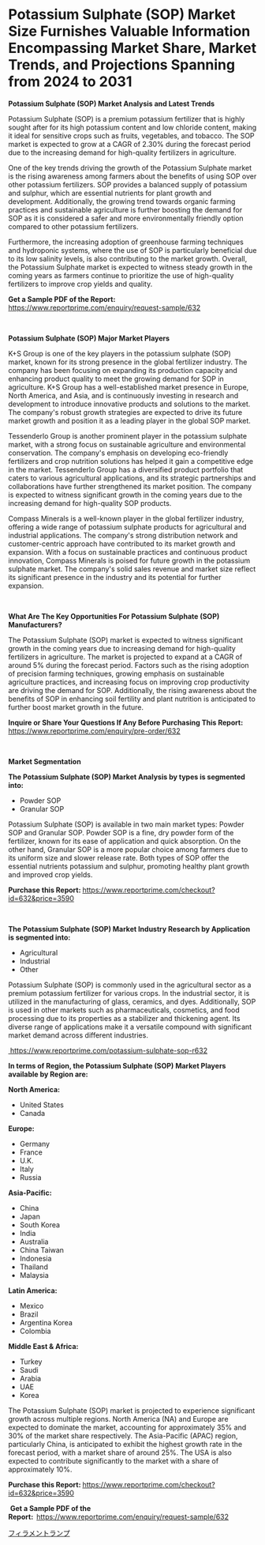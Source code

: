 <p><h1>Potassium Sulphate (SOP) Market Size Furnishes Valuable Information Encompassing Market Share, Market Trends, and Projections Spanning from 2024 to 2031</h1></p><p><strong>Potassium Sulphate (SOP) Market Analysis and Latest Trends</strong></p>
<p><p>Potassium Sulphate (SOP) is a premium potassium fertilizer that is highly sought after for its high potassium content and low chloride content, making it ideal for sensitive crops such as fruits, vegetables, and tobacco. The SOP market is expected to grow at a CAGR of 2.30% during the forecast period due to the increasing demand for high-quality fertilizers in agriculture.</p><p>One of the key trends driving the growth of the Potassium Sulphate market is the rising awareness among farmers about the benefits of using SOP over other potassium fertilizers. SOP provides a balanced supply of potassium and sulphur, which are essential nutrients for plant growth and development. Additionally, the growing trend towards organic farming practices and sustainable agriculture is further boosting the demand for SOP as it is considered a safer and more environmentally friendly option compared to other potassium fertilizers.</p><p>Furthermore, the increasing adoption of greenhouse farming techniques and hydroponic systems, where the use of SOP is particularly beneficial due to its low salinity levels, is also contributing to the market growth. Overall, the Potassium Sulphate market is expected to witness steady growth in the coming years as farmers continue to prioritize the use of high-quality fertilizers to improve crop yields and quality.</p></p>
<p><strong>Get a Sample PDF of the Report:&nbsp;</strong> <a href="https://www.reportprime.com/enquiry/request-sample/632">https://www.reportprime.com/enquiry/request-sample/632</a></p>
<p>&nbsp;</p>
<p><strong>Potassium Sulphate (SOP) Major Market Players</strong></p>
<p><p>K+S Group is one of the key players in the potassium sulphate (SOP) market, known for its strong presence in the global fertilizer industry. The company has been focusing on expanding its production capacity and enhancing product quality to meet the growing demand for SOP in agriculture. K+S Group has a well-established market presence in Europe, North America, and Asia, and is continuously investing in research and development to introduce innovative products and solutions to the market. The company's robust growth strategies are expected to drive its future market growth and position it as a leading player in the global SOP market.</p><p>Tessenderlo Group is another prominent player in the potassium sulphate market, with a strong focus on sustainable agriculture and environmental conservation. The company's emphasis on developing eco-friendly fertilizers and crop nutrition solutions has helped it gain a competitive edge in the market. Tessenderlo Group has a diversified product portfolio that caters to various agricultural applications, and its strategic partnerships and collaborations have further strengthened its market position. The company is expected to witness significant growth in the coming years due to the increasing demand for high-quality SOP products.</p><p>Compass Minerals is a well-known player in the global fertilizer industry, offering a wide range of potassium sulphate products for agricultural and industrial applications. The company's strong distribution network and customer-centric approach have contributed to its market growth and expansion. With a focus on sustainable practices and continuous product innovation, Compass Minerals is poised for future growth in the potassium sulphate market. The company's solid sales revenue and market size reflect its significant presence in the industry and its potential for further expansion.</p></p>
<p>&nbsp;</p>
<p><strong>What Are The Key Opportunities For Potassium Sulphate (SOP) Manufacturers?</strong></p>
<p><p>The Potassium Sulphate (SOP) market is expected to witness significant growth in the coming years due to increasing demand for high-quality fertilizers in agriculture. The market is projected to expand at a CAGR of around 5% during the forecast period. Factors such as the rising adoption of precision farming techniques, growing emphasis on sustainable agriculture practices, and increasing focus on improving crop productivity are driving the demand for SOP. Additionally, the rising awareness about the benefits of SOP in enhancing soil fertility and plant nutrition is anticipated to further boost market growth in the future.</p></p>
<p><strong>Inquire or Share Your Questions If Any Before Purchasing This Report:</strong> <a href="https://www.reportprime.com/enquiry/pre-order/632">https://www.reportprime.com/enquiry/pre-order/632</a></p>
<p>&nbsp;</p>
<p><strong>Market Segmentation</strong></p>
<p><strong>The Potassium Sulphate (SOP) Market Analysis by types is segmented into:</strong></p>
<p><ul><li>Powder SOP</li><li>Granular SOP</li></ul></p>
<p><p>Potassium Sulphate (SOP) is available in two main market types: Powder SOP and Granular SOP. Powder SOP is a fine, dry powder form of the fertilizer, known for its ease of application and quick absorption. On the other hand, Granular SOP is a more popular choice among farmers due to its uniform size and slower release rate. Both types of SOP offer the essential nutrients potassium and sulphur, promoting healthy plant growth and improved crop yields.</p></p>
<p><strong>Purchase this Report:&nbsp;</strong><a href="https://www.reportprime.com/checkout?id=632&price=3590">https://www.reportprime.com/checkout?id=632&price=3590</a></p>
<p>&nbsp;</p>
<p><strong>The Potassium Sulphate (SOP) Market Industry Research by Application is segmented into:</strong></p>
<p><ul><li>Agricultural</li><li>Industrial</li><li>Other</li></ul></p>
<p><p>Potassium Sulphate (SOP) is commonly used in the agricultural sector as a premium potassium fertilizer for various crops. In the industrial sector, it is utilized in the manufacturing of glass, ceramics, and dyes. Additionally, SOP is used in other markets such as pharmaceuticals, cosmetics, and food processing due to its properties as a stabilizer and thickening agent. Its diverse range of applications make it a versatile compound with significant market demand across different industries.</p></p>
<p><a href="https://www.reportprime.com/potassium-sulphate-sop-r632">&nbsp;https://www.reportprime.com/potassium-sulphate-sop-r632</a></p>
<p><strong>In terms of Region, the Potassium Sulphate (SOP) Market Players available by Region are:</strong></p>
<p>
    <p> <strong> North America: </strong>
        <ul>
            <li>United States</li>
            <li>Canada</li>
        </ul>
        </p> 
    <p> <strong> Europe: </strong>
        <ul>
            <li>Germany</li>
            <li>France</li>
            <li>U.K.</li>
            <li>Italy</li>
            <li>Russia</li>
        </ul>
        </p> 
    <p> <strong> Asia-Pacific: </strong>
        <ul>
            <li>China</li>
            <li>Japan</li>
            <li>South Korea</li>
            <li>India</li>
            <li>Australia</li>
            <li>China Taiwan</li>
            <li>Indonesia</li>
            <li>Thailand</li>
            <li>Malaysia</li>
        </ul>
        </p> 
    <p> <strong> Latin America: </strong>
        <ul>
            <li>Mexico</li>
            <li>Brazil</li>
            <li>Argentina Korea</li>
            <li>Colombia</li>
        </ul>
        </p> 
    <p> <strong> Middle East & Africa: </strong>
        <ul>
            <li>Turkey</li>
            <li>Saudi</li>
            <li>Arabia</li>
            <li>UAE</li>
            <li>Korea</li>
        </ul>
    </p>
    </p>
<p><p>The Potassium Sulphate (SOP) market is projected to experience significant growth across multiple regions. North America (NA) and Europe are expected to dominate the market, accounting for approximately 35% and 30% of the market share respectively. The Asia-Pacific (APAC) region, particularly China, is anticipated to exhibit the highest growth rate in the forecast period, with a market share of around 25%. The USA is also expected to contribute significantly to the market with a share of approximately 10%.</p></p>
<p><strong>Purchase this Report: </strong><a href="https://www.reportprime.com/checkout?id=632&price=3590">https://www.reportprime.com/checkout?id=632&price=3590</a></p>
<p>&nbsp;<strong>Get a Sample PDF of the Report:&nbsp;&nbsp;</strong><a href="https://www.reportprime.com/enquiry/request-sample/632">https://www.reportprime.com/enquiry/request-sample/632</a></p>
<p><strong></strong></p>
<p><p><a href="https://github.com/zekaoe592392/Market-Research-Report-List-2/blob/main/631647374542.md">フィラメントランプ</a></p></p>
